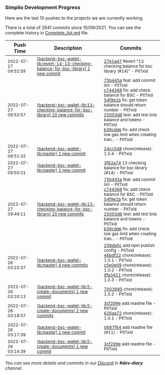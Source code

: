 
### Simplio Development Progress

Here are the last 10 pushes to the projects we are currently working.

There is a total of 2641 commits since 10/09/2021. You can see the complete history in
 [Complete_list.md](Complete_list.md) file.

| Push Time | Description | Commits |
| --- | --- | --- |
| <sub>2022-07-27 09:52:59</sub> | <sub>[[backend-bsc-wallet-lib:revert\-14\-13\-checking\-balance\-for\-bsc\-library] 1 new commit](https://github.com/SimplioOfficial/backend-bsc-wallet-lib/commit/27e1a47b29f4d3b3193836a83d42539ba7289975)</sub> | <sub>[27e1a47](https://github.com/SimplioOfficial/backend-bsc-wallet-lib/commit/27e1a47b29f4d3b3193836a83d42539ba7289975) Revert "13 checking balance for bsc library (#14)" - PitTxid</sub> |
| <sub>2022-07-27 09:52:57</sub> | <sub>[[backend-bsc-wallet-lib:13\-checking\-balance\-for\-bsc\-library] 10 new commits](https://github.com/SimplioOfficial/backend-bsc-wallet-lib/compare/75b445a661a0^...8379506edf74)</sub> | <sub>[75b445a](https://github.com/SimplioOfficial/backend-bsc-wallet-lib/commit/75b445a661a0f9677c8b07699925c076f61bf840) feat: add commit lint - PitTxid<br>[c744368](https://github.com/SimplioOfficial/backend-bsc-wallet-lib/commit/c74436894326b19375a5a0a6e37d5e5626a11de9) fix: add check balance for BSC - PitTxid<br>[54f9e1b](https://github.com/SimplioOfficial/backend-bsc-wallet-lib/commit/54f9e1b157064d3c2e8c77b41d7ef5c4a8cfa320) fix: get token balance should return number - PitTxid<br>[25003d6](https://github.com/SimplioOfficial/backend-bsc-wallet-lib/commit/25003d6a05286bc95fe2ed092f6e7e36aca9fc66) test: add test bnb balance and tokens - PitTxid<br>[b39cdde](https://github.com/SimplioOfficial/backend-bsc-wallet-lib/commit/b39cddeb5b0340015fe791adb6040e04c9974332) fix: add check low gas limit when creating tran... - PitTxid</sub> |
| <sub>2022-07-27 09:51:32</sub> | <sub>[[backend-bsc-wallet-lib:master] 1 new commit](https://github.com/SimplioOfficial/backend-bsc-wallet-lib/commit/24cc5481bef1b81087b8070e2ec162fb06f9a055)</sub> | <sub>[24cc548](https://github.com/SimplioOfficial/backend-bsc-wallet-lib/commit/24cc5481bef1b81087b8070e2ec162fb06f9a055) chore(release): 1.0.4 - PitTxid</sub> |
| <sub>2022-07-27 09:50:31</sub> | <sub>[[backend-bsc-wallet-lib:master] 1 new commit](https://github.com/SimplioOfficial/backend-bsc-wallet-lib/commit/3f62a744dee583028e5c1802048f7d04e74bc4ad)</sub> | <sub>[3f62a74](https://github.com/SimplioOfficial/backend-bsc-wallet-lib/commit/3f62a744dee583028e5c1802048f7d04e74bc4ad) 13 checking balance for bsc library (#14) - PitTxid</sub> |
| <sub>2022-07-27 09:49:11</sub> | <sub>[[backend-bsc-wallet-lib:13\-checking\-balance\-for\-bsc\-library] 10 new commits](https://github.com/SimplioOfficial/backend-bsc-wallet-lib/compare/9fa34112dc7c...8379506edf74)</sub> | <sub>[75b445a](https://github.com/SimplioOfficial/backend-bsc-wallet-lib/commit/75b445a661a0f9677c8b07699925c076f61bf840) feat: add commit lint - PitTxid<br>[c744368](https://github.com/SimplioOfficial/backend-bsc-wallet-lib/commit/c74436894326b19375a5a0a6e37d5e5626a11de9) fix: add check balance for BSC - PitTxid<br>[54f9e1b](https://github.com/SimplioOfficial/backend-bsc-wallet-lib/commit/54f9e1b157064d3c2e8c77b41d7ef5c4a8cfa320) fix: get token balance should return number - PitTxid<br>[25003d6](https://github.com/SimplioOfficial/backend-bsc-wallet-lib/commit/25003d6a05286bc95fe2ed092f6e7e36aca9fc66) test: add test bnb balance and tokens - PitTxid<br>[b39cdde](https://github.com/SimplioOfficial/backend-bsc-wallet-lib/commit/b39cddeb5b0340015fe791adb6040e04c9974332) fix: add check low gas limit when creating tran... - PitTxid</sub> |
| <sub>2022-07-26 03:22:37</sub> | <sub>[[backend-bsc-wallet-lib:master] 4 new commits](https://github.com/SimplioOfficial/backend-bsc-wallet-lib/compare/0687f646894f...9fa34112dc7c)</sub> | <sub>[256da5c](https://github.com/SimplioOfficial/backend-bsc-wallet-lib/commit/256da5c053435c937907f46125e056eb75287ecd) add npm publish config - PitTxid<br>[46bdf22](https://github.com/SimplioOfficial/backend-bsc-wallet-lib/commit/46bdf2264fdce0edae4d51acabba8a6bb8fed87d) chore(release): 1.0.1 - PitTxid<br>[c5e0e09](https://github.com/SimplioOfficial/backend-bsc-wallet-lib/commit/c5e0e09d08cd855bd477a53184d7b36c8a6a5871) chore(release): 1.0.2 - PitTxid<br>[9fa3411](https://github.com/SimplioOfficial/backend-bsc-wallet-lib/commit/9fa34112dc7c4a980bdc3458d9767de5c2ffefc3) chore(release): 1.0.3 - PitTxid</sub> |
| <sub>2022-07-26 03:20:13</sub> | <sub>[[backend-bsc-wallet-lib:5\-create\-documents] 1 new commit](https://github.com/SimplioOfficial/backend-bsc-wallet-lib/commit/7003995a70d0e5bb56d24ca632f9991d1088fab3)</sub> | <sub>[7003995](https://github.com/SimplioOfficial/backend-bsc-wallet-lib/commit/7003995a70d0e5bb56d24ca632f9991d1088fab3) chore(release): 1.0.2 - PitTxid</sub> |
| <sub>2022-07-26 03:18:57</sub> | <sub>[[backend-bsc-wallet-lib:5\-create\-documents] 2 new commits](https://github.com/SimplioOfficial/backend-bsc-wallet-lib/compare/3cf299eadae6^...626aa72de525)</sub> | <sub>[3cf299e](https://github.com/SimplioOfficial/backend-bsc-wallet-lib/commit/3cf299eadae6174837dba057447ae869a57e0f77) add readme file - PitTxid<br>[626aa72](https://github.com/SimplioOfficial/backend-bsc-wallet-lib/commit/626aa72de52594709a1df95248d6eb6407ef210c) chore(release): 1.0.1 - PitTxid</sub> |
| <sub>2022-07-26 03:17:39</sub> | <sub>[[backend-bsc-wallet-lib:master] 1 new commit](https://github.com/SimplioOfficial/backend-bsc-wallet-lib/commit/0687f646894fa4009214f7a6143a9c28087c299c)</sub> | <sub>[0687f64](https://github.com/SimplioOfficial/backend-bsc-wallet-lib/commit/0687f646894fa4009214f7a6143a9c28087c299c) add readme file (#11) - PitTxid</sub> |
| <sub>2022-07-26 03:14:39</sub> | <sub>[[backend-bsc-wallet-lib:5\-create\-documents] 1 new commit](https://github.com/SimplioOfficial/backend-bsc-wallet-lib/commit/3cf299eadae6174837dba057447ae869a57e0f77)</sub> | <sub>[3cf299e](https://github.com/SimplioOfficial/backend-bsc-wallet-lib/commit/3cf299eadae6174837dba057447ae869a57e0f77) add readme file - PitTxid</sub> |

_You can see more details and commits in our [Discord](https://discord.gg/aKhjuwZmdP) in **#dev-diary** channel._
